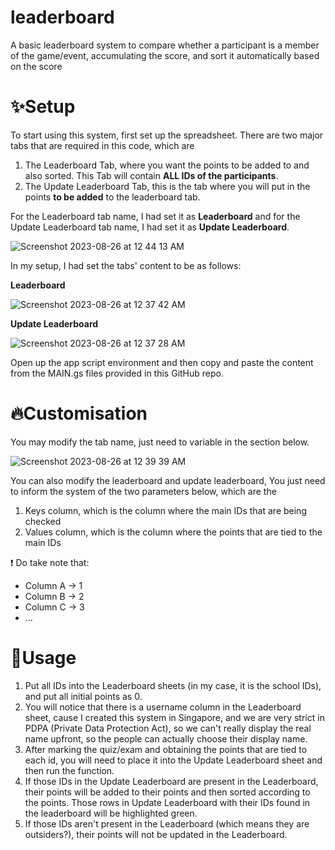 # leaderboard
A basic leaderboard system to compare whether a participant is a member of the game/event, accumulating the score, and sort it automatically based on the score

# ✨Setup
To start using this system, first set up the spreadsheet. There are two major tabs that are required in this code, which are 
1. The Leaderboard Tab, where you want the points to be added to and also sorted. This Tab will contain **ALL IDs of the participants**.
2. The Update Leaderboard Tab, this is the tab where you will put in the points **to be added** to the leaderboard tab.

For the Leaderboard tab name, I had set it as **Leaderboard** and for the Update Leaderboard tab name, I had set it as **Update Leaderboard**.

![Screenshot 2023-08-26 at 12 44 13 AM](https://github.com/TangLitEn/leaderboard/assets/65808174/81ce58f0-48e8-4284-9232-794ad59566d5)


In my setup, I had set the tabs' content to be as follows:

**Leaderboard**

![Screenshot 2023-08-26 at 12 37 42 AM](https://github.com/TangLitEn/leaderboard/assets/65808174/8fe34632-30dd-4db1-8bd9-7905ea17824f)

**Update Leaderboard**

![Screenshot 2023-08-26 at 12 37 28 AM](https://github.com/TangLitEn/leaderboard/assets/65808174/088660bd-c89e-4fb7-b84c-7559b20a1806)

Open up the app script environment and then copy and paste the content from the MAIN.gs files provided in this GitHub repo. 

# 🔥Customisation
You may modify the tab name, just need to variable in the section below. 

![Screenshot 2023-08-26 at 12 39 39 AM](https://github.com/TangLitEn/leaderboard/assets/65808174/fb4494db-f626-4a45-a3ac-88aba7f56df6)

You can also modify the leaderboard and update leaderboard, You just need to inform the system of the two parameters below, which are the 
1. Keys column, which is the column where the main IDs that are being checked
2. Values column, which is the column where the points that are tied to the main IDs

❗ Do take note that:
* Column A -> 1
* Column B -> 2
* Column C -> 3 
* ...

# 🤔Usage
1. Put all IDs into the Leaderboard sheets (in my case, it is the school IDs), and put all initial points as 0.
2. You will notice that there is a username column in the Leaderboard sheet, cause I created this system in Singapore, and we are very strict in PDPA (Private Data Protection Act), so we can't really display the real name upfront, so the people can actually choose their display name.
3. After marking the quiz/exam and obtaining the points that are tied to each id, you will need to place it into the Update Leaderboard sheet and then run the function.
4. If those IDs in the Update Leaderboard are present in the Leaderboard, their points will be added to their points and then sorted according to the points. Those rows in Update Leaderboard with their IDs found in the leaderboard will be highlighted green.
5. If those IDs aren't present in the Leaderboard (which means they are outsiders?), their points will not be updated in the Leaderboard. 
